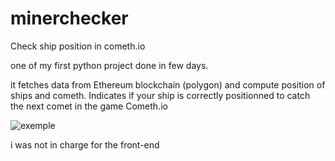 # minerchecker
Check ship position in cometh.io

one of my first python project done in few days.

it fetches data from Ethereum blockchain (polygon) and compute position of ships and cometh.
Indicates if your ship is correctly positionned to catch the next comet in the game Cometh.io

![exemple](https://github.com/TontonPizza/minerchecker/blob/main/map.png)

i was not in charge for the front-end

